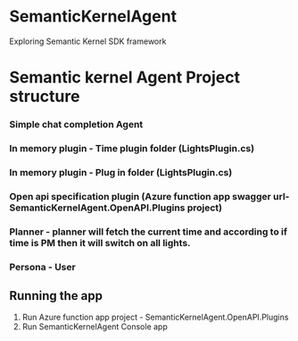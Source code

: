 # SemanticKernelAgent
Exploring Semantic Kernel SDK framework


# Semantic kernel Agent Project structure
### Simple chat completion Agent
### In memory plugin - Time plugin folder (LightsPlugin.cs)
### In memory plugin - Plug in folder (LightsPlugin.cs)
### Open api specification plugin  (Azure function app swagger url- SemanticKernelAgent.OpenAPI.Plugins project)
### Planner - planner will fetch the current time and according to if time is PM then it will switch on all lights.
### Persona - User 


## Running the app
1. Run Azure function app project - SemanticKernelAgent.OpenAPI.Plugins
2. Run SemanticKernelAgent Console app
